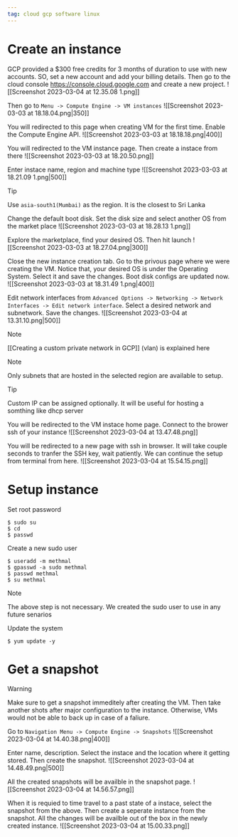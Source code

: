```yaml
---
tag: cloud gcp software linux 
---
```


# Create an instance
GCP provided a $300 free credits for 3 months of duration to use with new accounts. SO, set a new account and add your billing details. Then go to the cloud console 
<https://console.cloud.google.com> and create a new project.
![[Screenshot 2023-03-04 at 12.35.08 1.png]]

Then go to `Menu -> Compute Engine -> VM instances` 
![[Screenshot 2023-03-03 at 18.18.04.png|350]]

You will redirected to this page when creating VM for the first time. Enable the Compute Engine API.
![[Screenshot 2023-03-03 at 18.18.18.png|400]]

You will redirected to the VM instance page. Then create a instace from there
![[Screenshot 2023-03-03 at 18.20.50.png]]

Enter instace name, region and machine type
![[Screenshot 2023-03-03 at 18.21.09 1.png|500]]

> [!tip]
> Use `asia-south1(Mumbai)` as the region. It is the closest to Sri Lanka

Change the default boot disk. Set the disk size and select another OS from the market place
![[Screenshot 2023-03-03 at 18.28.13 1.png]]

Explore the marketplace, find your desired OS. Then hit launch
![[Screenshot 2023-03-03 at 18.27.04.png|300]]

Close the new instance creation tab. Go to the privous page where we were creating the VM. Notice that, your desired OS is under the Operating System. Select it and save the changes. Boot disk configs are updated now.
![[Screenshot 2023-03-03 at 18.31.49 1.png|400]]

Edit network interfaces from `Advanced Options -> Networking -> Network Interfaces -> Edit network interface`. Select a desired network and subnetwork. Save the changes.
![[Screenshot 2023-03-04 at 13.31.10.png|500]]

> [!NOTE]
> [[Creating a custom private network in GCP]] (vlan) is explained here

> [!NOTE]
> Only subnets that are hosted in the selected region are available to setup.

> [!tip]
> Custom IP can be assigned optionally. It will be useful for hosting a somthing like dhcp server

You will be redirected to the VM instace home page. Connect to the brower ssh of your instance
![[Screenshot 2023-03-04 at 13.47.48.png]]

You will be redirected to a new page with ssh in browser. It will take couple seconds to tranfer the SSH key, wait patiently. We can continue the setup from terminal from here.
![[Screenshot 2023-03-04 at 15.54.15.png]]
# Setup instance

Set root password
```
$ sudo su
$ cd
$ passwd
```

Create a new sudo user
```
$ useradd -m methmal
$ gpasswd -a sudo methmal
$ passwd methmal
$ su methmal
```

> [!note]
> The above step is not necessary. We created the sudo user to use in any future senarios

Update the system
```CentOS
$ yum update -y
```

# Get a snapshot
> [!warning]
> Make sure to get a snapshot immeditely after creating the VM. Then take another shots after major configuration to the instance. Otherwise, VMs would not be able to back up in case of a faliure.

Go to `Navigation Menu -> Compute Engine -> Snapshots`
![[Screenshot 2023-03-04 at 14.40.38.png|400]]

Enter name, description. Select the instace and the location where it getting stored. Then create the snapshot.
![[Screenshot 2023-03-04 at 14.48.49.png|500]]


All the created snapshots will be availble in the snapshot page.
![[Screenshot 2023-03-04 at 14.56.57.png]]

When it is requied to time travel to a past state of a instace, select the snapshot from the above. Then create a seperate instance from the snapshot. All the changes will be availble out of the box in the newly created instance.
![[Screenshot 2023-03-04 at 15.00.33.png]]

